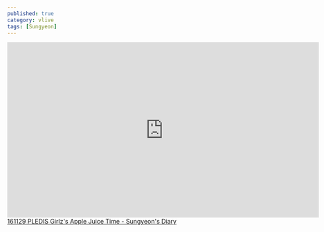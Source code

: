 ```yaml
---
published: true
category: vlive
tags: [Sungyeon]
---
```

<iframe src="http://www.vlive.tv/embed/17859" frameborder="no" scrolling="no" marginwidth="0" marginheight="0" WIDTH="720" HEIGHT="405" allowfullscreen></iframe><br /><a href="" target="_blank">161129 PLEDIS Girlz's Apple Juice Time - Sungyeon's Diary</a>